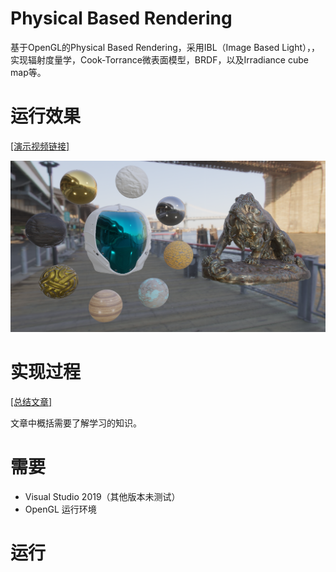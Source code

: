 # Physical Based Rendering

基于OpenGL的Physical Based Rendering，采用IBL（Image Based Light），，实现辐射度量学，Cook-Torrance微表面模型，BRDF，以及Irradiance cube map等。

# 运行效果

[[演示视频链接]](https://www.bilibili.com/video/BV1TV411z7qe)

<img src="../result/PBR-OpenGL.png" width=800 >

# 实现过程

[[总结文章]](https://zhuanlan.zhihu.com/p/176474625)

文章中概括需要了解学习的知识。

# 需要

- Visual Studio 2019（其他版本未测试）
- OpenGL 运行环境

# 运行
